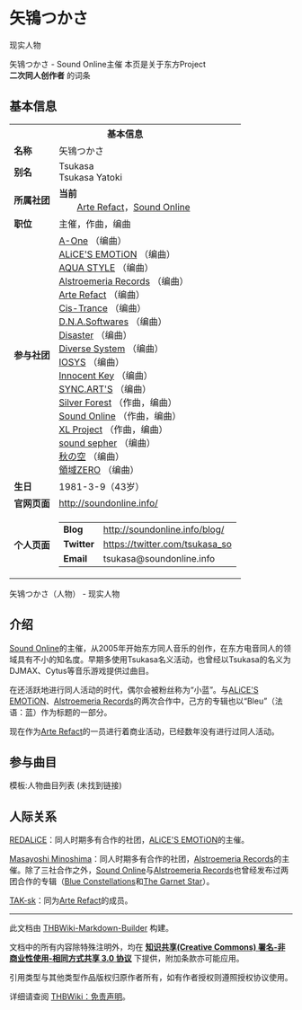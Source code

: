 # 矢鴇つかさ

<!-- source html: G:\repos\THBWiki-Markdown-Builder\THBWikiMarkdown\Temp\main\b\b9\ns0%3A%E7%9F%A2%E9%B4%87%E3%81%A4%E3%81%8B%E3%81%95.html -->

现实人物

矢鴇つかさ - Sound Online主催
本页是关于东方Project  
 **二次同人创作者** 的词条
## 基本信息

<table><tbody><tr><th colspan="3">基本信息</th></tr><tr><td class="label"><b>名称</b></td><td> 矢鴇つかさ </td></tr><tr><td class="label"><b>别名</b></td><td>Tsukasa<br>Tsukasa Yatoki</td></tr><tr><td class="label"><b>所属社团</b></td><td><b>当前</b><div style="margin-left:2em;"><a href="./Arte_Refact.md" title="Arte Refact">Arte Refact</a>，<a href="./Sound_Online.md" title="Sound Online">Sound Online</a></div></td></tr><tr><td class="label"><b>职位</b></td><td>主催，作曲，编曲</td></tr><tr><td class="label"><b>参与社团</b></td><td><a href="./A-One.md" title="A-One">A-One</a> （编曲）<br><a href="./ALiCE'S_EMOTiON.md" title="ALiCE&#39;S EMOTiON">ALiCE'S EMOTiON</a> （编曲）<br><a href="./AQUA_STYLE.md" title="AQUA STYLE">AQUA STYLE</a> （编曲）<br><a href="./Alstroemeria_Records.md" title="Alstroemeria Records">Alstroemeria Records</a> （编曲）<br><a href="./Arte_Refact.md" title="Arte Refact">Arte Refact</a> （编曲）<br><a href="./Cis-Trance.md" title="Cis-Trance">Cis-Trance</a> （编曲）<br><a href="./D.N.A.Softwares.md" title="D.N.A.Softwares">D.N.A.Softwares</a> （编曲）<br><a href="./Disaster.md" title="Disaster">Disaster</a> （编曲）<br><a href="./Diverse_System.md" title="Diverse System">Diverse System</a> （编曲）<br><a href="./IOSYS.md" title="IOSYS">IOSYS</a> （编曲）<br><a href="./Innocent_Key.md" title="Innocent Key">Innocent Key</a> （编曲）<br><a href="./SYNC.ART'S.md" title="SYNC.ART&#39;S">SYNC.ART'S</a> （编曲）<br><a href="./Silver_Forest.md" title="Silver Forest">Silver Forest</a> （作曲，编曲）<br><a href="./Sound_Online.md" title="Sound Online">Sound Online</a> （作曲，编曲）<br><a href="./XL_Project.md" title="XL Project">XL Project</a> （作曲，编曲）<br><a href="./sound_sepher.md" title="sound sepher">sound sepher</a> （编曲）<br><a href="./秋の空.md" title="秋の空">秋の空</a> （编曲）<br><a href="./領域ZERO.md" title="領域ZERO">領域ZERO</a> （编曲）</td></tr><tr><td class="label"><b>生日</b></td><td>1981-3-9（43岁）</td></tr><tr><td class="label"><b>官网页面</b></td><td><a rel="nofollow" class="external free" href="http://soundonline.info/">http://soundonline.info/</a></td></tr><tr><td class="label"><b>个人页面</b></td><td><table border="0" cellspacing="0" cellpadding="0"><tbody><tr><td><b>Blog</b></td><td><a rel="nofollow" class="external free" href="http://soundonline.info/blog/">http://soundonline.info/blog/</a></td></tr><tr><td><b>Twitter</b></td><td><a rel="nofollow" class="external free" href="https://twitter.com/tsukasa_so">https://twitter.com/tsukasa_so</a></td></tr><tr><td><b>Email</b></td><td>tsukasa@soundonline.info</td></tr></tbody></table></td></tr></tbody></table>

矢鴇つかさ（人物） - 现实人物
## 介绍
  
[Sound Online](./Sound_Online.md)的主催，从2005年开始东方同人音乐的创作，在东方电音同人的领域具有不小的知名度。早期多使用Tsukasa名义活动，也曾经以Tsukasa的名义为DJMAX、Cytus等音乐游戏提供过曲目。
  
  
在还活跃地进行同人活动的时代，偶尔会被粉丝称为“小蓝”。与[ALiCE'S EMOTiON](./ALiCE'S_EMOTiON.md)、[Alstroemeria Records](./Alstroemeria_Records.md)的两次合作中，己方的专辑也以“Bleu”（法语：蓝）作为标题的一部分。
  
  
现在作为[Arte Refact](./Arte_Refact.md)的一员进行着商业活动，已经数年没有进行过同人活动。
  

## 参与曲目
  
模板:人物曲目列表 (未找到链接)
  

## 人际关系
  
[REDALiCE](./REDALiCE.md)：同人时期多有合作的社团，[ALiCE'S EMOTiON](./ALiCE'S_EMOTiON.md)的主催。
  
  
[Masayoshi Minoshima](./Masayoshi_Minoshima.md)：同人时期多有合作的社团，[Alstroemeria Records](./Alstroemeria_Records.md)的主催。除了三社合作之外，[Sound Online](./Sound_Online.md)与[Alstroemeria Records](./Alstroemeria_Records.md)也曾经发布过两团合作的专辑（[Blue Constellations](./Blue_Constellations.md)和[The Garnet Star](./The_Garnet_Star.md)）。
  
  
[TAK-sk](./TAK-sk.md)：同为[Arte Refact](./Arte_Refact.md)的成员。
  





---

此文档由 [THBWiki-Markdown-Builder](https://github.com/Delsin-Yu/THBWiki-Markdown-Builder) 构建。

文档中的所有内容除特殊注明外，均在 [**知识共享(Creative Commons) 署名-非商业性使用-相同方式共享 3.0 协议**](https://creativecommons.org/licenses/by-sa/3.0/deed.zh-hans) 下提供，附加条款亦可能应用。

引用类型与其他类型作品版权归原作者所有，如有作者授权则遵照授权协议使用。

详细请查阅 [THBWiki：免责声明](https://thbwiki.cc/THBWiki:%E5%85%8D%E8%B4%A3%E5%A3%B0%E6%98%8E)。

